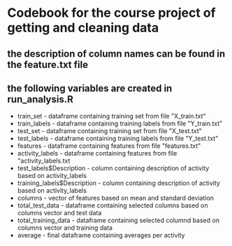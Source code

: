 # Codebook for the course project of getting and cleaning data
## the description of column names can be found in the feature.txt file
## the following variables are created in run_analysis.R
+ train_set - dataframe containing training set from file "X_train.txt"
+ train_labels - dataframe containing training labels from file "Y_train.txt"
+ test_set - dataframe containing training set from file "X_test.txt"
+ test_labels - dataframe containing training labels from file "Y_test.txt"
+ features - dataframe containing features from file "features.txt"
+ activity_labels - dataframe containing features from file "activity_labels.txt
+ test_labels$Description - column containing description of activity based on activity_labels
+ training_labels$Description - column containing description of activity based on activity_labels
+ columns - vector of features based on mean and standard deviation
+ total_test_data - dataframe containing selected columns based on columns vector and test data
+ total_training_data - dataframe containing selected columnd based on columns vector and training data
+ average - final dataframe containing averages per activity 
